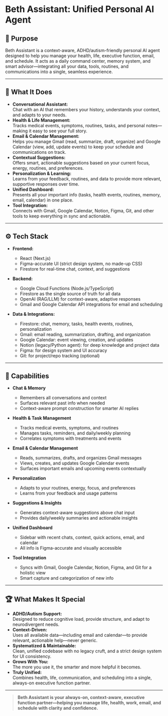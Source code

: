 # Beth Assistant: Unified Personal AI Agent

## 🌟 Purpose

Beth Assistant is a context-aware, ADHD/autism-friendly personal AI agent designed to help you manage your health, life, executive function, email, and schedule. It acts as a daily command center, memory system, and smart advisor—integrating all your data, tools, routines, and communications into a single, seamless experience.

---

## 🧠 What It Does

- **Conversational Assistant:**  
  Chat with an AI that remembers your history, understands your context, and adapts to your needs.
- **Health & Life Management:**  
  Tracks medical events, symptoms, routines, tasks, and personal notes—making it easy to see your full story.
- **Email & Calendar Management:**  
  Helps you manage Gmail (read, summarize, draft, organize) and Google Calendar (view, add, update events) to keep your schedule and communications on track.
- **Contextual Suggestions:**  
  Offers smart, actionable suggestions based on your current focus, energy, routines, and preferences.
- **Personalization & Learning:**  
  Learns from your feedback, routines, and data to provide more relevant, supportive responses over time.
- **Unified Dashboard:**  
  Presents all your important info (tasks, health events, routines, memory, email, calendar) in one place.
- **Tool Integration:**  
  Connects with Gmail, Google Calendar, Notion, Figma, Git, and other tools to keep everything in sync and actionable.

---

## ⚙️ Tech Stack

- **Frontend:**  
  - React (Next.js)  
  - Figma-accurate UI (strict design system, no made-up CSS)
  - Firestore for real-time chat, context, and suggestions

- **Backend:**  
  - Google Cloud Functions (Node.js/TypeScript)
  - Firestore as the single source of truth for all data
  - OpenAI (RAG/LLM) for context-aware, adaptive responses
  - Gmail and Google Calendar API integrations for email and scheduling

- **Data & Integrations:**  
  - Firestore: chat, memory, tasks, health events, routines, personalization
  - Gmail: email reading, summarization, drafting, and organization
  - Google Calendar: event viewing, creation, and updates
  - Notion (legacy/Python agent): for deep knowledge and project data
  - Figma: for design system and UI accuracy
  - Git: for project/repo tracking (optional)

---

## 🚀 Capabilities

- **Chat & Memory**
  - Remembers all conversations and context
  - Surfaces relevant past info when needed
  - Context-aware prompt construction for smarter AI replies

- **Health & Task Management**
  - Tracks medical events, symptoms, and routines
  - Manages tasks, reminders, and daily/weekly planning
  - Correlates symptoms with treatments and events

- **Email & Calendar Management**
  - Reads, summarizes, drafts, and organizes Gmail messages
  - Views, creates, and updates Google Calendar events
  - Surfaces important emails and upcoming events contextually

- **Personalization**
  - Adapts to your routines, energy, focus, and preferences
  - Learns from your feedback and usage patterns

- **Suggestions & Insights**
  - Generates context-aware suggestions above chat input
  - Provides daily/weekly summaries and actionable insights

- **Unified Dashboard**
  - Sidebar with recent chats, context, quick actions, email, and calendar
  - All info is Figma-accurate and visually accessible

- **Tool Integration**
  - Syncs with Gmail, Google Calendar, Notion, Figma, and Git for a holistic view
  - Smart capture and categorization of new info

---

## 🏆 What Makes It Special

- **ADHD/Autism Support:**  
  Designed to reduce cognitive load, provide structure, and adapt to neurodivergent needs.
- **Context-Driven:**  
  Uses all available data—including email and calendar—to provide relevant, actionable help—never generic.
- **Systematized & Maintainable:**  
  Clean, unified codebase with no legacy cruft, and a strict design system for UI consistency.
- **Grows With You:**  
  The more you use it, the smarter and more helpful it becomes.
- **Truly Unified:**  
  Combines health, life, communication, and scheduling into a single, always-on executive function partner.

---

> **Beth Assistant is your always-on, context-aware, executive function partner—helping you manage life, health, work, email, and schedule with clarity and confidence.**
